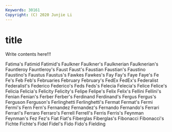 ```yaml
---
Keywords: 30161
Copyright: (C) 2020 Junjie Li
---
```


# title

Write contents here!!!
 
Fatima's 
Fatimid 
Fatimid's 
Faulkner 
Faulkner's 
Faulknerian 
Faulknerian's
Fauntleroy 
Fauntleroy's 
Faust 
Faust's 
Faustian 
Faustian's 
Faustino 
Faustino's 
Faustus 
Faustus's
Fawkes 
Fawkes's 
Fay 
Fay's 
Faye 
Faye's 
Fe 
Fe's 
Feb 
Feb's
Februaries 
February 
February's 
FedEx 
FedEx's 
Federalist 
Federalist's 
Federico 
Federico's 
Feds
Feds's 
Felecia 
Felecia's 
Felice 
Felice's 
Felicia 
Felicia's 
Felicity 
Felicity's 
Felipe
Felipe's 
Felix 
Felix's 
Fellini 
Fellini's 
Fenian 
Fenian's 
Ferber 
Ferber's 
Ferdinand
Ferdinand's 
Fergus 
Fergus's 
Ferguson 
Ferguson's 
Ferlinghetti 
Ferlinghetti's 
Fermat 
Fermat's 
Fermi
Fermi's 
Fern 
Fern's 
Fernandez 
Fernandez's 
Fernando 
Fernando's 
Ferrari 
Ferrari's 
Ferraro
Ferraro's 
Ferrell 
Ferrell's 
Ferris 
Ferris's 
Feynman 
Feynman's 
Fez 
Fez's 
Fiat
Fiat's 
Fiberglas 
Fiberglas's 
Fibonacci 
Fibonacci's 
Fichte 
Fichte's 
Fidel 
Fidel's 
Fido
Fido's 
Fielding 
